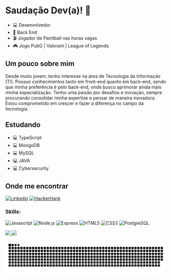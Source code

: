 # Saudação Dev(a)! :dart:


- :computer: Desenvolvedor 
- :open_book: Back End
- :clapper: Jogador de Paintball nas horas vagas
- :video_game: Jogo PubG | Valorant | League of Legends

## Um pouco sobre mim
Desde muito jovem, tenho interesse na área de Tecnologia da Informação (TI). Possuo conhecimentos tanto em front-end quanto em back-end, sendo que minha preferência é pelo back-end, onde busco aprimorar ainda mais minha especialização. Tenho uma paixão por desafios e inovação, sempre procurando consolidar minha expertise e pensar de maneira inovadora. Estou comprometido em crescer e fazer a diferença no campo da tecnologia.

## Estudando
- :computer: TypeScript
- :computer: MongoDB
- :computer: MySQL
- :computer: JAVA
- :computer: Cybersecurity

## Onde me encontrar
[![Linkedin](https://img.shields.io/badge/LinkedIn-0077B5?style=for-the-badge&logo=linkedin&logoColor=white)](https://www.linkedin.com/in/natan-bonates-15734613b/)
[![HackerHank](https://img.shields.io/badge/-Hackerrank-2EC866?style=for-the-badge&logo=HackerRank&logoColor=white)](https://www.hackerrank.com/natanbonatescur1/hackos)

### Skills:

![Javascript](https://img.shields.io/badge/JavaScript-323330?style=for-the-badge&logo=javascript&logoColor=F7DF1E)
![Node.js](https://img.shields.io/badge/Node%20js-339933?style=for-the-badge&logo=nodedotjs&logoColor=white)
![Express](https://img.shields.io/badge/Express%20js-000000?style=for-the-badge&logo=express&logoColor=white)
![HTML5](https://img.shields.io/badge/HTML5-E34F26?style=for-the-badge&logo=html5&logoColor=white)
![CSS3](https://img.shields.io/badge/CSS3-1572B6?style=for-the-badge&logo=css3&logoColor=white)
![PostgreSQL](https://img.shields.io/badge/PostgreSQL-316192?style=for-the-badge&logo=postgresql&logoColor=white)


<div>
   <a href="https://github.com/B0NATES">
   <img height="190em" src="https://github-readme-stats.vercel.app/api/top-langs/?username=B0NATES&theme=tokyonight&hide_border=true&custom_title=Linguagens%20%Principais"/>
   <img height="190em" src="https://github-readme-stats.vercel.app/api?username=B0NATES&show_icons=true&theme=radical"/>
     
</div>


  ![snake gif](https://github.com/B0NATES/snake/blob/output/github-snake-dark.svg)
